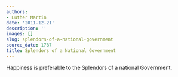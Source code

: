 ```yaml
---
authors:
- Luther Martin
date: '2011-12-21'
description: ''
images: []
slug: splendors-of-a-national-government
source_date: 1787
title: Splendors of a National Government
---
```


Happiness is preferable to the Splendors of a national Government.